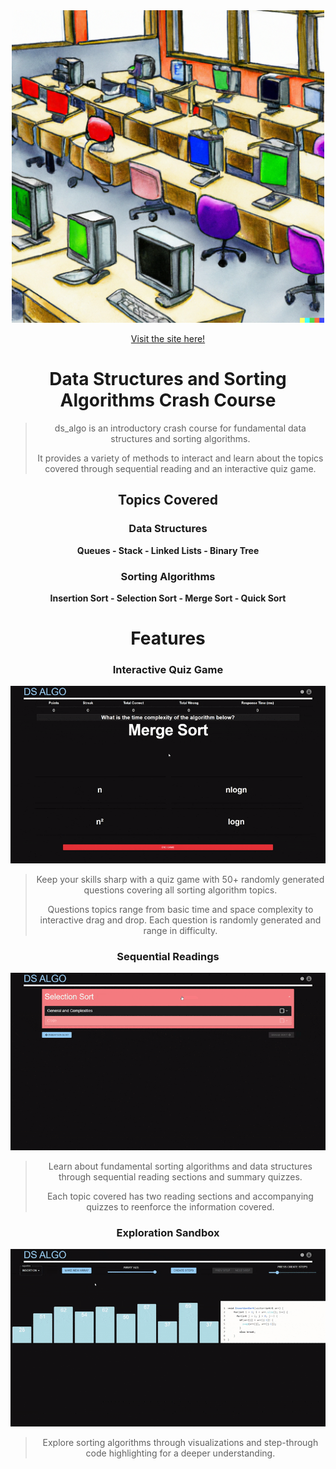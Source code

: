 <div align="center">
 <img src="src/assets/classroom.png" height="500" width="500"/>
 
  <a href="https://dsalgo.arandeep.com" target="_blank" rel="noopener noreferrer">Visit the site here!<a>
 

# Data Structures and Sorting Algorithms Crash Course 

> ds_algo is an introductory crash course for fundamental data structures and sorting algorithms. 
> 
> It provides a variety of methods to interact and learn about the topics covered through sequential reading and an interactive quiz game.



## Topics Covered

### Data Structures

**Queues - Stack - Linked Lists - Binary Tree**

### Sorting Algorithms

**Insertion Sort - Selection Sort - Merge Sort - Quick Sort**


# Features

### Interactive Quiz Game

<img src="src/assets/quiz.gif"/>

> Keep your skills sharp with a quiz game with 50+ randomly generated questions covering all sorting algorithm topics.
>
> Questions topics range from basic time and space complexity to interactive drag and drop. Each question is randomly generated and range in difficulty.

### Sequential Readings

<img src="src/assets/readings.gif"/>

> Learn about fundamental sorting algorithms and data structures through sequential reading sections and summary quizzes.
>
> Each topic covered has two reading sections and accompanying quizzes to reenforce the information covered. 

### Exploration Sandbox

<img src="src/assets/sandbox.gif"/>

> Explore sorting algorithms through visualizations and step-through code highlighting for a deeper understanding.


<br/><br/>
</div>

